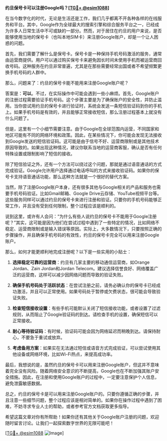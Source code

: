 **约旦保号卡可以注册Google吗？[[TG💪+ @esim1088](https://t.me/s/esim1088)]**

在当今数字化的时代，无论是生活还是工作，我们几乎都离不开各种各样的在线服务和平台。其中，Google作为全球最大的搜索引擎和综合服务平台之一，已经成为许多人日常生活中不可或缺的一部分。然而，对于居住在约旦的用户来说，是否能够使用当地的保号卡（也叫本地SIM卡）来注册Google账户，却是一个让人困惑的问题。

首先，我们需要了解什么是保号卡。保号卡是一种保持手机号码激活的服务，通常由运营商提供。用户可以通过购买保号卡来避免因长时间未使用手机而被运营商回收号码。这种服务在约旦非常普遍，尤其是在那些需要经常出国或者不希望频繁更换手机号码的人群中。

那么，问题来了：约旦的保号卡能不能用来注册Google账户呢？

答案是：**可以**。不过，在实际操作中可能会遇到一些小麻烦。首先，Google账户的注册过程需要验证手机号码。这个步骤主要是为了确保账户的安全性，并防止滥用。当你尝试用约旦的保号卡进行验证时，系统会发送一条短信验证码到你的手机上。如果手机号码是有效的，并且能够正常接收短信，那么注册过程基本上就没有什么问题了。

但是，这里有一个小细节需要注意。由于Google在全球范围内运营，不同国家和地区可能有不同的网络环境和政策。因此，在某些情况下，你可能会发现无法接收到Google发送的短信验证码。这可能是由于信号不好、运营商限制或是其他技术原因导致的。如果出现这种情况，建议你联系当地的运营商客服，确认是否有任何特殊设置或限制影响了短信的接收。

除了短信验证之外，还有一个方法可以绕过这个问题，那就是通过语音通话的方式完成验证。Google允许用户选择通过电话呼叫的方式来接收验证码。如果你的保号卡支持语音通话功能，那么这种方法就是一个很好的替代方案。

当然，除了注册Google账户本身，还有很多其他与Google相关的产品和服务也需要手机号码验证。比如Gmail邮箱、Google Drive云存储、YouTube视频平台等。这些服务同样可以通过约旦的保号卡来进行注册和验证。只要你的手机号码能够正常工作，并且没有受到任何限制，整个过程应该是顺利的。

说到这里，或许有人会问：“为什么有些人说约旦的保号卡不能用于Google注册呢？”其实，这可能是因为他们在尝试过程中遇到了一些特定的情况，比如网络不稳定、运营商限制或是输入错误等原因。实际上，大多数情况下，只要按照正确的步骤操作，并且确保手机号码的有效性，约旦的保号卡完全可以用来注册Google账户。

那么，如何才能更顺利地完成注册呢？以下是一些实用的小贴士：

1. **选择稳定可靠的运营商**：约旦有几家主要的移动通信运营商，如Orange Jordan、Zain Jordan和Jordan Telecom。建议选择信誉良好、网络覆盖广泛的运营商，这样可以减少因网络问题而导致的验证失败。

2. **确保手机号码处于活跃状态**：在尝试注册之前，请务必确认你的保号卡已经成功激活，并且可以正常使用。如果号码处于暂停或欠费状态，很可能会导致验证失败。

3. **检查短信接收设置**：有些手机可能默认关闭了短信接收功能，或者设置了过滤规则，从而阻止了Google验证码的到达。请检查手机的设置，确保短信可以正常接收。

4. **耐心等待验证码**：有时候，验证码可能会因为网络延迟而稍晚到达。请保持耐心，不要急于重试或放弃。

5. **考虑备用方案**：如果实在无法通过短信或语音方式完成验证，可以尝试使用其他设备或网络环境，比如Wi-Fi热点，来提高成功率。

最后，我想说的是，虽然约旦的保号卡可以用来注册Google账户，但这并不意味着完全没有风险。随着网络安全意识的不断提高，Google也在不断加强其账户安全措施。因此，在注册和使用Google账户的过程中，一定要注意保护个人信息，避免泄露敏感数据。

总之，约旦的保号卡是可以用来注册Google账户的。只要你遵循正确的步骤，并且注意一些细节问题，整个过程应该是相对简单的。如果你在操作过程中遇到了困难，不妨寻求专业人士的帮助，或者参考官方文档获取更多指导。

希望这篇文章对你有所帮助！如果你还有其他关于Google账户注册的问题，欢迎随时留言讨论。让我们一起探索数字世界的无限可能吧！

[[TG💪+ @esim1088](https://t.me/s/esim1088) ![Image](https://i.postimg.cc/4NQfJmqS/Snipaste-2025-05-13-00-14-12.png)]